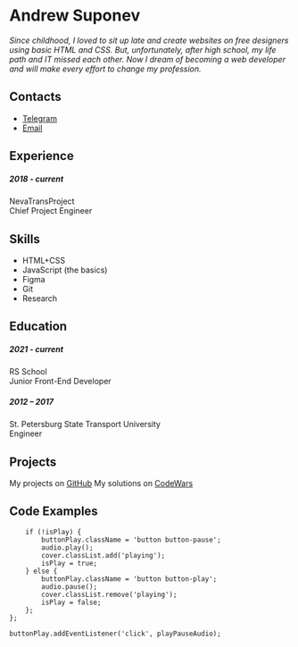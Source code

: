 # Andrew Suponev
*Since childhood, I loved to sit up late and create websites on free designers using basic HTML and CSS. But, unfortunately, after high school, my life path and IT missed each other. Now I dream of becoming a web developer and will make every effort to change my profession.*


## Contacts
* [Telegram](https://t.me/andrewsupo)
* [Email](mailto:andrew.suponev@gmail.com)


## Experience
##### 2018 - current
NevaTransProject  
Chief Project Engineer


## Skills
* HTML+CSS
* JavaScript (the basics)
* Figma
* Git
* Research


## Education

##### 2021 - current
RS School  
Junior Front-End Developer

##### 2012 – 2017
St. Petersburg State Transport University  
Engineer


## Projects
My projects on [GitHub](https://github.com/elsuppo)
My solutions on [CodeWars](https://www.codewars.com/users/elsuppo)


## Code Examples
```function playPauseAudio() {
    if (!isPlay) {
        buttonPlay.className = 'button button-pause';
        audio.play();
        cover.classList.add('playing');
        isPlay = true;
    } else {
        buttonPlay.className = 'button button-play';
        audio.pause();
        cover.classList.remove('playing');
        isPlay = false;
    };
};

buttonPlay.addEventListener('click', playPauseAudio);
```